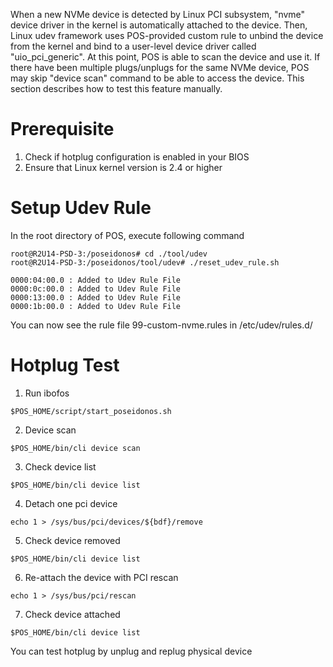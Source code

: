 
When a new NVMe device is detected by Linux PCI subsystem, "nvme" device driver in the kernel is automatically attached to the device. Then, Linux udev framework uses POS-provided custom rule to unbind the device from the kernel and bind to a user-level device driver called "uio_pci_generic". At this point, POS is able to scan the device and use it. If there have been multiple plugs/unplugs for the same NVMe device, POS may skip "device scan" command to be able to access the device. This section describes how to test this feature manually.

Prerequisite
========
1. Check if hotplug configuration is enabled in your BIOS
2. Ensure that Linux kernel version is 2.4 or higher

Setup Udev Rule
========
In the root directory of POS, execute following command

```
root@R2U14-PSD-3:/poseidonos# cd ./tool/udev
root@R2U14-PSD-3:/poseidonos/tool/udev# ./reset_udev_rule.sh
 
0000:04:00.0 : Added to Udev Rule File
0000:0c:00.0 : Added to Udev Rule File
0000:13:00.0 : Added to Udev Rule File
0000:1b:00.0 : Added to Udev Rule File
```

You can now see the rule file 99-custom-nvme.rules in /etc/udev/rules.d/

Hotplug Test
========

1. Run ibofos
```
$POS_HOME/script/start_poseidonos.sh
```

2. Device scan
```
$POS_HOME/bin/cli device scan
```

3. Check device list
```
$POS_HOME/bin/cli device list
```

4. Detach one pci device
```
echo 1 > /sys/bus/pci/devices/${bdf}/remove
```

5. Check device removed
```
$POS_HOME/bin/cli device list
```

6. Re-attach the device with PCI rescan
```
echo 1 > /sys/bus/pci/rescan
```

7. Check device attached
```
$POS_HOME/bin/cli device list
```

You can test hotplug by unplug and replug physical device
